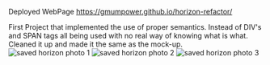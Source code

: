 Deployed WebPage https://gmumpower.github.io/horizon-refactor/

First Project that implemented the use of proper semantics. Instead of DIV's and SPAN tags all being used with no real way of knowing what is what. Cleaned it up and made it the same as the mock-up.![saved horizon photo 1](https://user-images.githubusercontent.com/60993926/154637461-42b87645-429e-4192-b348-22124906513c.png)
![saved horizon photo 2](https://user-images.githubusercontent.com/60993926/154637470-0d74594a-e10c-467b-aded-4cb443d49aa9.png)
![saved horizon photo 3](https://user-images.githubusercontent.com/60993926/154637474-d21a1736-d001-406c-8c1a-2ce03a25a7be.png)
